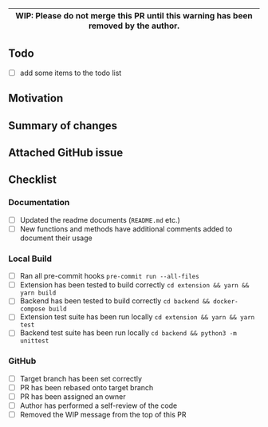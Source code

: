 | WIP: Please do not merge this PR until this warning has been removed by the author. |
| ----------------------------------------------------------------------------------- |

## Todo

- [ ] add some items to the todo list

## Motivation

## Summary of changes

## Attached GitHub issue

## Checklist

<!-- If not applicable to this PR, the item can be checked, crossed out, or removed. -->

### Documentation

- [ ] Updated the readme documents (`README.md` etc.)
- [ ] New functions and methods have additional comments added to document their usage

### Local Build

- [ ] Ran all pre-commit hooks `pre-commit run --all-files`
- [ ] Extension has been tested to build correctly `cd extension && yarn && yarn build`
- [ ] Backend has been tested to build correctly `cd backend && docker-compose build`
- [ ] Extension test suite has been run locally `cd extension && yarn && yarn test`
- [ ] Backend test suite has been run locally `cd backend && python3 -m unittest`

### GitHub

- [ ] Target branch has been set correctly
- [ ] PR has been rebased onto target branch
- [ ] PR has been assigned an owner
- [ ] Author has performed a self-review of the code
- [ ] Removed the WIP message from the top of this PR
